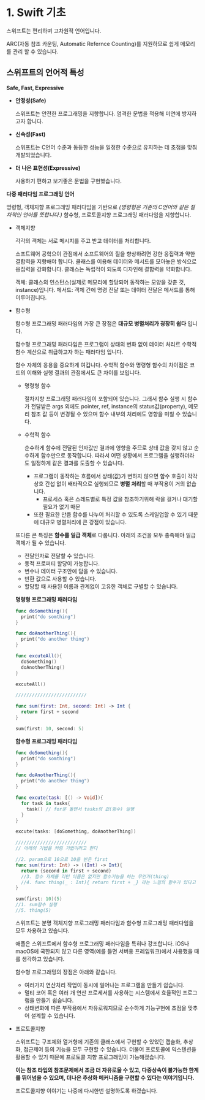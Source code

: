 # 1. Swift 기초

스위프트는 편리하며 고차원적 언어입니다.

ARC(자동 참조 카운팅, Automatic Refernce Counting)를 지원하므로 쉽게 메모리를 관리 할 수 있습니다.

## 스위프트의 언어적 특성

**Safe, Fast, Expressive**

* **안정성(Safe)**

  스위프트는 안전한 프로그래밍을 지향합니다.
  엄격한 문법을 적용해 미연에 방지하고자 합니다.

* **신속성(Fast)**

  스위프트는 C언어 수준과 동등한 성능을 일정한 수준으로 유지하는 데 초점을 맞춰 개발되었습니다.

* **더 나은 표현성(Expressive)**

  사용하기 편하고 보기좋은 문법을 구현했습니다.



**다중 패러다임 프로그래밍 언어**

명령형, 객체지향 프로그래밍 패러다임을 기반으로 *(명령형은 기존의 C언어와 같은 절차적인 언어를 뜻합니다.)*
함수형, 프로토콜지향 프로그래밍 패러다임을 지향합니다.

* 객체지향

  각각의 객체는 서로 메시지를 주고 받고 데이터를 처리합니다.

  소프트웨어 공학으이 관점에서
  소프트웨어의 질을 향상하려면 강한 응집력과 약한 결합력을 지향해야 합니다.
  클래스를 이용해 데이터와 메서드를 모아놓은 방식으로 응집력을 강화합니다.
  클래스는 독립적이 되도록 디자인해 결합력을 약화합니다.

  객체: 클래스의 인스턴스(실제로 메모리에 할당되어 동작하는 모양을 갖춘 것, instance)입니다.
  메서드: 객체 간에 명령 전달 또는 데이터 전달은 메서드를 통해 이루어집니다.

* 함수형

  함수형 프로그래밍 패러다임의 가장 큰 장점은 **대규모 병렬처리가 굉장히 쉽다** 입니다.

  함수형 프로그래밍 패러다임은 프로그램이 상태의 변화 없이 데이터 처리르 수학적 함수 계산으로 취급하고자 하는 패러다임 입니다.

  함수 자체의 응용을 중요하게 여깁니다.
  수학적 함수와 명령형 함수의 차이점은 코드의 이해와 실행 결과의 관점에서도 큰 차이를 보입니다.

  * 명령형 함수

    절차지향 프로그래밍 패러다임이 포함되어 있습니다.
    그래서 함수 실행 시 함수가 전달받은 args 외에도 pointer, ref, instance의 status값(property), 메모리 참조 값 등이 변경될 수 있으며 함수 내부의 처리에도 영향을 미칠 수 있습니다.

  * 수학적 함수

    순수하게 함수에 전달된 인자값만 결과에 영향을 주므로 상태 값을 갖지 않고 순수하게 함수만으로 동작합니다.
    따라서 어떤 상황에서 프로그램을 실행하더라도 일정하게 같은 결과를 도출할 수 있습니다.

    * 프로그램이 동작하는 흐름에서 상태(값)가 변하지 않으면
      함수 호출이 각각 상호 간섭 없이 배타적으로 실행되므로 
      **병렬 처리**할 때 부작용이 거의 없습니다. 
      * 프로세스 혹은 스레드별로 특정 값을 참조하기위해 락을 걸거나 대기할 필요가 없기 때문
    * 또한 필요한 만큼 함수를 나누어 처리할 수 있도록 스케일업할 수 있기 때문에 대규모 병렬처리에 큰 강점이 있습니다.

  또다른 큰 특징은 **함수를 일급 객체**로 다룹니다.
  아래의 조건을 모두 충족해야 일급 객체가 될 수 있습니다.

  * 전달인자로 전달할 수 있습니다.
  * 동적 프로퍼티 할당이 가능합니다.
  * 변수나 데이터 구조안에 담을 수 있습니다.
  * 반환 값으로 사용할 수 있습니다.
  * 할당할 때 사용된 이름과 관계없이 고유한 객체로 구별할 수 있습니다.

  **명령형 프로그래밍 패러다임**

  ```swift
  func doSomething(){
    print("do somthing")
  }
  
  func doAnotherThing(){
    print("do another thing")
  }
  
  func excuteAll(){
    doSomething()
    doAnotherThing()
  }
  
  excuteAll()
  
  //////////////////////////
  
  func sum(first: Int, second: Int) -> Int {
    return first + second
  }
  
  sum(first: 10, second: 5)
  ```

  **함수형 프로그래밍 패러다임**

  ```swift
  func doSomething(){
    print("do somthing")
  }
  
  func doAnotherThing(){
    print("do another thing")
  }
  
  func excute(task: [() -> Void]){
    for task in tasks{
      task() // for문 돌면서 tasks의 값(함수) 실행
    }
  }
  
  excute(tasks: [doSomething, doAnotherThing])
  
  //////////////////////////
  // 아래의 기법을 커링 기법이라고 한다
  
  //2. param으로 10으로 10을 받은 first
  func sum(first: Int) -> ((Int) -> Int){
    return {second in first + second}
    //3. 함수 자체를 리턴 이름은 없지만 함수기능을 하는 무언가(thing)
    //4. func thing(_ : Int){ return first + _} 라는 느낌의 함수가 있다고 생각하면 편함
  }
  
  sum(first: 10)(5)
  //1. sum함수 실행
  //5. thing(5)
  ```

  스위프트는 분명 객체지향 프로그래밍 패러다임과 함수형 프로그래밍 패러다임을 모두 차용하고 있습니다.

  애플은 스위프트에서 함수형 프로그래밍 패러다임을 특히나 강조합니다.
  iOS나 macOS에 국한되지 않고 다른 영역(예를 들면 서버용 프레임워크)에서 사용했을 때를 생각하고 있습니다.

  함수형 프로그래밍의 장점은 아래와 같습니다.

  * 여러가지 연산처리 작업이 동시에 일어나는 프로그램을 만들기 쉽습니다.
  * 멀티 코어 혹은 여러 개 연산 프로세서를 사용하는 시스템에서 효율적인 프로그램을 만들기 쉽습니다.
  * 상태변화에 따른 부작용에서 자유로워지므로 순수하게 기능구현에 초점을 맞추어 설계할 수 있습니다.

* 프로토콜지향

  스위프트는 구조체와 열거형에 기존의 클래스에서 구현할 수 있었던 캡슐화, 추상화, 접근제어 등의 기능을 모두 구현할 수 있습니다. 더불어 프로토콜에 익스텐션을 활용할 수 있기 때문에 프로토콜 지향 프로그래밍이 가능해졌습니다.

  **이는 참조 타입의 참조문제에서 조금 더 자유로울 수 있고, 다중상속이 불가능한 한계를 뛰어넘을 수 있으며, 더나은 추상화 메커니즘을 구현할 수 있다는 이야기입니다.**

  프로토콜지향 이야기는 나중에 다시한번 설명하도록 하겠습니다.

